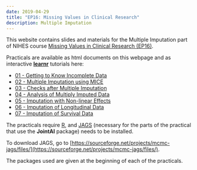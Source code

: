 ```yaml
---
date: 2019-04-29
title: "EP16: Missing Values in Clinical Research"
description: Multiple Imputation
---
```



This website contains slides and materials for the Multiple Imputation part of
NIHES course [Missing Values in Clinical Research (EP16)](https://www.nihes.com/course/ep16_missing_values_in_clinical_research/).

Practicals are available as html documents on this webpage and as interactive
[**learnr**](https://rstudio.github.io/learnr/) tutorials here:

* [01 - Getting to Know Incomplete Data](https://emcbiostatistics.shinyapps.io/EP16_IncompleteData)
* [02 - Multiple Imputation using MICE](https://emcbiostatistics.shinyapps.io/EP16_MImice)
* [03 - Checks after Multiple Imputation](https://emcbiostatistics.shinyapps.io/EP16_MIcheck)
* [04 - Analysis of Multiply Imputed Data](https://emcbiostatistics.shinyapps.io/EP16_AnalysisMI)
* [05 - Imputation with Non-linear Effects](https://emcbiostatistics.shinyapps.io/EP16_MInonlin)
* [06 - Imputation of Longitudinal Data](https://emcbiostatistics.shinyapps.io/EP16_MIlong)
* [07 - Imputation of Survival Data](https://emcbiostatistics.shinyapps.io/EP16_MIsurv)

The practicals require [R](https://cran.r-project.org/), and
[JAGS](https://sourceforge.net/projects/mcmc-jags/files/) (necessary for the parts of the practical that use the **JointAI** package) needs to be installed.

To download JAGS, go to [https://sourceforge.net/projects/mcmc-jags/files/](https://sourceforge.net/projects/mcmc-jags/files/).

The packages used are given at the beginning of each of the practicals.

